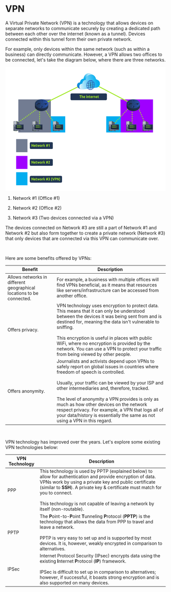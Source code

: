 # VPN

A Virtual Private Network (VPN) is a technology that allows devices on separate networks to communicate securely by creating a dedicated path between each other over the internet (known as a tunnel). Devices connected within this tunnel form their own private network.

For example, only devices within the same network (such as within a business) can directly communicate. However, a VPN allows two offices to be connected, let's take the diagram below, where there are three networks.

<img src="../../_resources/418b5637e02d3fd7494affc2e9cdcc86.svg" alt="418b5637e02d3fd7494affc2e9cdcc86.svg" width="582" height="390" style="display: block; margin: 0 auto;" class="jop-noMdConv">

1.  Network #1 (Office #1)
    
2.  Network #2 (Office #2)
    
3.  Network #3 (Two devices connected via a VPN)
    

The devices connected on Network #3 are still a part of Network #1 and Network #2 but also form together to create a private network (Network #3) that only devices that are connected via this VPN can communicate over.

&nbsp;

Here are some benefits offered by VPNs:

| **Benefit** | **Description** |
| --- | --- |
| Allows networks in different geographical locations to be connected. | For example, a business with multiple offices will find VPNs beneficial, as it means that resources like servers/infrastructure can be accessed from another office. |
| Offers privacy. | VPN technology uses encryption to protect data. This means that it can only be understood between the devices it was being sent from and is destined for, meaning the data isn't vulnerable to sniffing.  <br><br/>This encryption is useful in places with public WiFi, where no encryption is provided by the network. You can use a <span style="color: inherit;">VPN</span> to protect your traffic from being viewed by other people. |
| Offers anonymity. | Journalists and activists depend upon VPNs to safely report on global issues in countries where freedom of speech is controlled.  <br><br/>Usually, your traffic can be viewed by your ISP and other intermediaries and, therefore, tracked.  <br><br/>The level of anonymity a <span style="color: inherit;">VPN</span> provides is only as much as how other devices on the network respect privacy. For example, a <span style="color: inherit;">VPN</span> that logs all of your data/history is essentially the same as not using a <span style="color: inherit;">VPN</span> in this regard. |

&nbsp;

VPN technology has improved over the years. Let's explore some existing VPN technologies below:

| **<span style="color: inherit;">VPN</span> Technology** | **Description** |
| --- | --- |
| PPP | This technology is used by PPTP (explained below) to allow for authentication and provide encryption of data. VPNs work by using a private key and public certificate (similar to **<span style="color: inherit;">SSH</span>**). A private key & certificate must match for you to connect.  <br><br/>This technology is not capable of leaving a network by itself (non-routable). |
| PPTP | The **P**oint-to-**P**oint **T**unneling **P**rotocol (**PPTP**) is the technology that allows the data from PPP to travel and leave a network.  <br><br/>PPTP is very easy to set up and is supported by most devices. It is, however, weakly encrypted in comparison to alternatives. |
| IPSec | Internet Protocol Security (IPsec) encrypts data using the existing **I**nternet **P**rotocol (**IP**) framework.  <br><br/>IPSec is difficult to set up in comparison to alternatives; however, if successful, it boasts strong encryption and is also supported on many devices. |